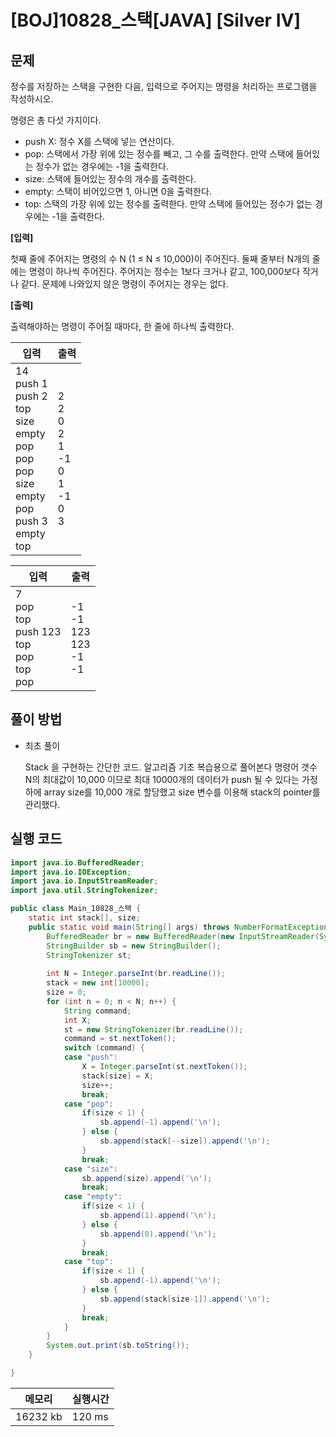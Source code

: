 # [BOJ]10828_스택[JAVA] [Silver IV]

## 문제

정수를 저장하는 스택을 구현한 다음, 입력으로 주어지는 명령을 처리하는 프로그램을 작성하시오.

명령은 총 다섯 가지이다.

- push X: 정수 X를 스택에 넣는 연산이다.
- pop: 스택에서 가장 위에 있는 정수를 빼고, 그 수를 출력한다. 만약 스택에 들어있는 정수가 없는 경우에는 -1을 출력한다.
- size: 스택에 들어있는 정수의 개수를 출력한다.
- empty: 스택이 비어있으면 1, 아니면 0을 출력한다.
- top: 스택의 가장 위에 있는 정수를 출력한다. 만약 스택에 들어있는 정수가 없는 경우에는 -1을 출력한다.


**[입력]**

첫째 줄에 주어지는 명령의 수 N (1 ≤ N ≤ 10,000)이 주어진다. 둘째 줄부터 N개의 줄에는 명령이 하나씩 주어진다. 주어지는 정수는 1보다 크거나 같고, 100,000보다 작거나 같다. 문제에 나와있지 않은 명령이 주어지는 경우는 없다.


**[출력]**

출력해야하는 명령이 주어질 때마다, 한 줄에 하나씩 출력한다.

| 입력                                                         | 출력                                                         |
| ------------------------------------------------------------ | ------------------------------------------------------------ |
| 14<br />push 1<br />push 2<br />top<br />size<br />empty<br />pop<br />pop<br />pop<br />size<br />empty<br />pop<br />push 3<br />empty<br />top | 2 <br />2 <br />0 <br />2 <br />1 <br />-1 <br />0 <br />1 <br />-1 <br />0 <br />3 |

| 입력                                                         | 출력                                    |
| ------------------------------------------------------------ | --------------------------------------- |
| 7<br/>pop<br/>top<br/>push 123<br/>top<br/>pop<br/>top<br/>pop | -1<br/>-1<br/>123<br/>123<br/>-1<br/>-1 |

## 풀이 방법

- 최초 풀이

  Stack 을 구현하는 간단한 코드. 알고리즘 기초 복습용으로 풀어본다
  명령어 갯수 N의 최대값이 10,000 이므로 최대 10000개의 데이터가 push 될 수 있다는 가정 하에 array size를 10,000 개로 할당했고 size 변수를 이용해 stack의 pointer를 관리했다.

## 실행 코드

```java
import java.io.BufferedReader;
import java.io.IOException;
import java.io.InputStreamReader;
import java.util.StringTokenizer;

public class Main_10828_스택 {
	static int stack[], size;
	public static void main(String[] args) throws NumberFormatException, IOException {
		BufferedReader br = new BufferedReader(new InputStreamReader(System.in));
		StringBuilder sb = new StringBuilder();
		StringTokenizer st;
		
		int N = Integer.parseInt(br.readLine());
		stack = new int[10000];
		size = 0;
		for (int n = 0; n < N; n++) {
			String command;
			int X;
			st = new StringTokenizer(br.readLine());
			command = st.nextToken();
			switch (command) {
			case "push":
				X = Integer.parseInt(st.nextToken());
				stack[size] = X;
				size++;
				break;
			case "pop":
				if(size < 1) {
					sb.append(-1).append('\n');
				} else {
					sb.append(stack[--size]).append('\n');
				}
				break;
			case "size":
				sb.append(size).append('\n');
				break;
			case "empty":
				if(size < 1) {
					sb.append(1).append('\n');
				} else {
					sb.append(0).append('\n');
				}
				break;
			case "top":
				if(size < 1) {
					sb.append(-1).append('\n');
				} else {
					sb.append(stack[size-1]).append('\n');
				}
				break;
			}
		}
		System.out.print(sb.toString());
	}

}

```

| 메모리   | 실행시간 |
| -------- | -------- |
| 16232 kb | 120 ms   |


